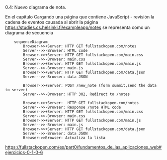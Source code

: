 0.4: Nuevo diagrama de nota.

En el capítulo Cargando una página que contiene JavaScript - revisión la cadena de eventos causada al abrir la página https://studies.cs.helsinki.fi/exampleapp/notes se representa como un diagrama de secuencia


```mermaid
    sequenceDiagram
        Browser->>+Server: HTTP GET fullstackopen.com/notes
        Server-->>-Browser: HTML code
        Browser->>+Server: HTTP GET fullstackopen.com/main.css
        Server-->>-Browser: main.css
        Browser->>+Server: HTTP GET fullstackopen.com/main.js
        Server-->>-Browser: main.js
        Browser->>+Server: HTTP GET fullstackopen.com/data.json
        Server-->>-Browser: data JSON 

        Browser->>+Server: POST /new_note (form summit,send the data to server)
        Server-->>-Browser: HTTP 302, Redirect to /notes

        Browser->>+Server:  HTTP GET fullstackopen.com/notes
        Server-->>-Browser: Response /note HTML code
        Browser->>+Server: HTTP GET fullstackopen.com/main.css
        Server-->>-Browser: main.css
        Browser->>+Server: HTTP GET fullstackopen.com/main.js
        Server-->>-Browser: main.js
        Browser->>+Server: HTTP GET fullstackopen.com/data.json
        Server-->>-Browser: data JSON 
        Browser->>Browser: Actualiza la lista

```

https://fullstackopen.com/es/part0/fundamentos_de_las_aplicaciones_web#ejercicios-0-1-0-6